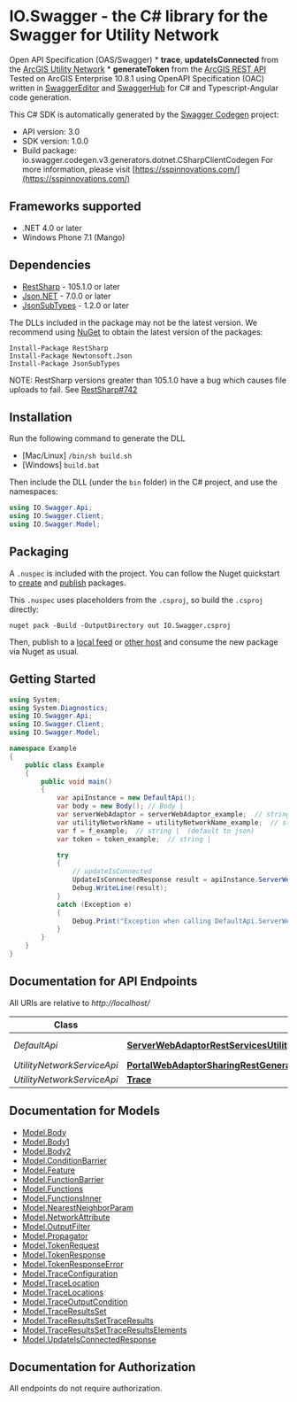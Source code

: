 # IO.Swagger - the C# library for the Swagger for Utility Network

Open API Specification (OAS/Swagger)  * **trace**, **updateIsConnected** from the [ArcGIS Utility Network](https://developers.arcgis.com/rest/services-reference/utility-network-service.htm) * **generateToken** from the [ArcGIS REST API](https://developers.arcgis.com/rest/)  Tested on ArcGIS  Enterprise 10.8.1 using OpenAPI Specification (OAC) written in [SwaggerEditor](https://github.com/swagger-api/swagger-editor)   and [SwaggerHub](https://app.swaggerhub.com/) for C# and Typescript-Angular code generation.  

This C# SDK is automatically generated by the [Swagger Codegen](https://github.com/swagger-api/swagger-codegen) project:

- API version: 3.0
- SDK version: 1.0.0
- Build package: io.swagger.codegen.v3.generators.dotnet.CSharpClientCodegen
    For more information, please visit [https://sspinnovations.com/](https://sspinnovations.com/)

<a name="frameworks-supported"></a>
## Frameworks supported
- .NET 4.0 or later
- Windows Phone 7.1 (Mango)

<a name="dependencies"></a>
## Dependencies
- [RestSharp](https://www.nuget.org/packages/RestSharp) - 105.1.0 or later
- [Json.NET](https://www.nuget.org/packages/Newtonsoft.Json/) - 7.0.0 or later
- [JsonSubTypes](https://www.nuget.org/packages/JsonSubTypes/) - 1.2.0 or later

The DLLs included in the package may not be the latest version. We recommend using [NuGet](https://docs.nuget.org/consume/installing-nuget) to obtain the latest version of the packages:
```
Install-Package RestSharp
Install-Package Newtonsoft.Json
Install-Package JsonSubTypes
```

NOTE: RestSharp versions greater than 105.1.0 have a bug which causes file uploads to fail. See [RestSharp#742](https://github.com/restsharp/RestSharp/issues/742)

<a name="installation"></a>
## Installation
Run the following command to generate the DLL
- [Mac/Linux] `/bin/sh build.sh`
- [Windows] `build.bat`

Then include the DLL (under the `bin` folder) in the C# project, and use the namespaces:
```csharp
using IO.Swagger.Api;
using IO.Swagger.Client;
using IO.Swagger.Model;
```
<a name="packaging"></a>
## Packaging

A `.nuspec` is included with the project. You can follow the Nuget quickstart to [create](https://docs.microsoft.com/en-us/nuget/quickstart/create-and-publish-a-package#create-the-package) and [publish](https://docs.microsoft.com/en-us/nuget/quickstart/create-and-publish-a-package#publish-the-package) packages.

This `.nuspec` uses placeholders from the `.csproj`, so build the `.csproj` directly:

```
nuget pack -Build -OutputDirectory out IO.Swagger.csproj
```

Then, publish to a [local feed](https://docs.microsoft.com/en-us/nuget/hosting-packages/local-feeds) or [other host](https://docs.microsoft.com/en-us/nuget/hosting-packages/overview) and consume the new package via Nuget as usual.

<a name="getting-started"></a>
## Getting Started

```csharp
using System;
using System.Diagnostics;
using IO.Swagger.Api;
using IO.Swagger.Client;
using IO.Swagger.Model;

namespace Example
{
    public class Example
    {
        public void main()
        {
            var apiInstance = new DefaultApi();
            var body = new Body(); // Body | 
            var serverWebAdaptor = serverWebAdaptor_example;  // string | 
            var utilityNetworkName = utilityNetworkName_example;  // string | 
            var f = f_example;  // string |  (default to json)
            var token = token_example;  // string | 

            try
            {
                // updateIsConnected
                UpdateIsConnectedResponse result = apiInstance.ServerWebAdaptorRestServicesUtilityNetworkNameUtilityNetworkServerUpdateIsConnectedPost(body, serverWebAdaptor, utilityNetworkName, f, token);
                Debug.WriteLine(result);
            }
            catch (Exception e)
            {
                Debug.Print("Exception when calling DefaultApi.ServerWebAdaptorRestServicesUtilityNetworkNameUtilityNetworkServerUpdateIsConnectedPost: " + e.Message );
            }
        }
    }
}
```

<a name="documentation-for-api-endpoints"></a>
## Documentation for API Endpoints

All URIs are relative to *http://localhost/*

Class | Method | HTTP request | Description
------------ | ------------- | ------------- | -------------
*DefaultApi* | [**ServerWebAdaptorRestServicesUtilityNetworkNameUtilityNetworkServerUpdateIsConnectedPost**](docs/DefaultApi.md#serverwebadaptorrestservicesutilitynetworknameutilitynetworkserverupdateisconnectedpost) | **POST** /{ServerWebAdaptor}/rest/services/{UtilityNetworkName}/UtilityNetworkServer/updateIsConnected | updateIsConnected
*UtilityNetworkServiceApi* | [**PortalWebAdaptorSharingRestGenerateTokenPost**](docs/UtilityNetworkServiceApi.md#portalwebadaptorsharingrestgeneratetokenpost) | **POST** /{PortalWebAdaptor}/sharing/rest/generateToken | generateToken
*UtilityNetworkServiceApi* | [**Trace**](docs/UtilityNetworkServiceApi.md#trace) | **POST** /{ServerWebAdaptor}/rest/services/{UtilityNetworkName}/UtilityNetworkServer/trace | trace

<a name="documentation-for-models"></a>
## Documentation for Models

 - [Model.Body](docs/Body.md)
 - [Model.Body1](docs/Body1.md)
 - [Model.Body2](docs/Body2.md)
 - [Model.ConditionBarrier](docs/ConditionBarrier.md)
 - [Model.Feature](docs/Feature.md)
 - [Model.FunctionBarrier](docs/FunctionBarrier.md)
 - [Model.Functions](docs/Functions.md)
 - [Model.FunctionsInner](docs/FunctionsInner.md)
 - [Model.NearestNeighborParam](docs/NearestNeighborParam.md)
 - [Model.NetworkAttribute](docs/NetworkAttribute.md)
 - [Model.OutputFilter](docs/OutputFilter.md)
 - [Model.Propagator](docs/Propagator.md)
 - [Model.TokenRequest](docs/TokenRequest.md)
 - [Model.TokenResponse](docs/TokenResponse.md)
 - [Model.TokenResponseError](docs/TokenResponseError.md)
 - [Model.TraceConfiguration](docs/TraceConfiguration.md)
 - [Model.TraceLocation](docs/TraceLocation.md)
 - [Model.TraceLocations](docs/TraceLocations.md)
 - [Model.TraceOutputCondition](docs/TraceOutputCondition.md)
 - [Model.TraceResultsSet](docs/TraceResultsSet.md)
 - [Model.TraceResultsSetTraceResults](docs/TraceResultsSetTraceResults.md)
 - [Model.TraceResultsSetTraceResultsElements](docs/TraceResultsSetTraceResultsElements.md)
 - [Model.UpdateIsConnectedResponse](docs/UpdateIsConnectedResponse.md)

<a name="documentation-for-authorization"></a>
## Documentation for Authorization

All endpoints do not require authorization.
